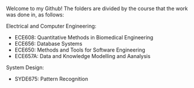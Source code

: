Welcome to my Github! The folders are divided by the course that the work was done in, as follows:

Electrical and Computer Engineering:
 - ECE608: Quantitative Methods in Biomedical Engineering
 - ECE656: Database Systems
 - ECE650: Methods and Tools for Software Engineering
 - ECE657A: Data and Knowledge Modelling and Aanalysis
 
System Design:
 - SYDE675: Pattern Recognition
